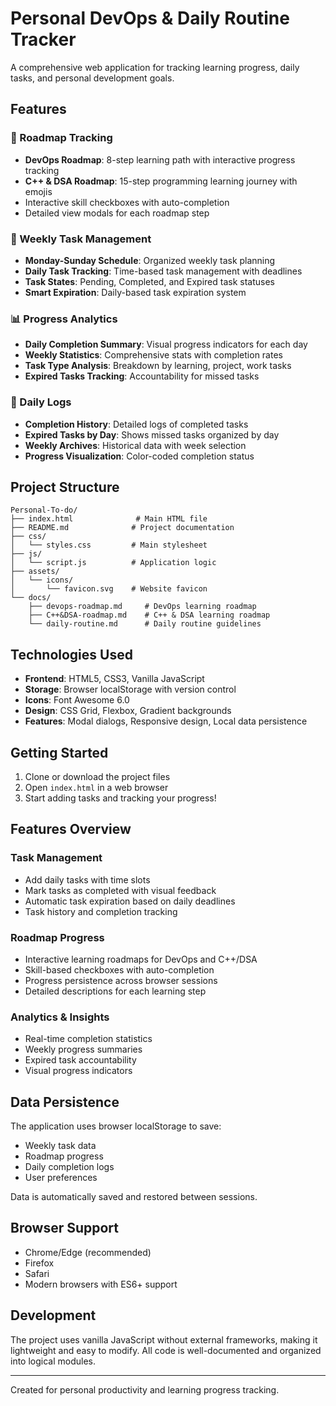 # Personal DevOps & Daily Routine Tracker

A comprehensive web application for tracking learning progress, daily tasks, and personal development goals.

## Features

### 🎯 Roadmap Tracking
- **DevOps Roadmap**: 8-step learning path with interactive progress tracking
- **C++ & DSA Roadmap**: 15-step programming learning journey with emojis
- Interactive skill checkboxes with auto-completion
- Detailed view modals for each roadmap step

### 📅 Weekly Task Management
- **Monday-Sunday Schedule**: Organized weekly task planning
- **Daily Task Tracking**: Time-based task management with deadlines
- **Task States**: Pending, Completed, and Expired task statuses
- **Smart Expiration**: Daily-based task expiration system

### 📊 Progress Analytics
- **Daily Completion Summary**: Visual progress indicators for each day
- **Weekly Statistics**: Comprehensive stats with completion rates
- **Task Type Analysis**: Breakdown by learning, project, work tasks
- **Expired Tasks Tracking**: Accountability for missed tasks

### 📝 Daily Logs
- **Completion History**: Detailed logs of completed tasks
- **Expired Tasks by Day**: Shows missed tasks organized by day
- **Weekly Archives**: Historical data with week selection
- **Progress Visualization**: Color-coded completion status

## Project Structure

```
Personal-To-do/
├── index.html              # Main HTML file
├── README.md              # Project documentation
├── css/
│   └── styles.css         # Main stylesheet
├── js/
│   └── script.js          # Application logic
├── assets/
│   └── icons/
│       └── favicon.svg    # Website favicon
└── docs/
    ├── devops-roadmap.md     # DevOps learning roadmap
    ├── C++&DSA-roadmap.md    # C++ & DSA learning roadmap
    └── daily-routine.md      # Daily routine guidelines
```

## Technologies Used

- **Frontend**: HTML5, CSS3, Vanilla JavaScript
- **Storage**: Browser localStorage with version control
- **Icons**: Font Awesome 6.0
- **Design**: CSS Grid, Flexbox, Gradient backgrounds
- **Features**: Modal dialogs, Responsive design, Local data persistence

## Getting Started

1. Clone or download the project files
2. Open `index.html` in a web browser
3. Start adding tasks and tracking your progress!

## Features Overview

### Task Management
- Add daily tasks with time slots
- Mark tasks as completed with visual feedback
- Automatic task expiration based on daily deadlines
- Task history and completion tracking

### Roadmap Progress
- Interactive learning roadmaps for DevOps and C++/DSA
- Skill-based checkboxes with auto-completion
- Progress persistence across browser sessions
- Detailed descriptions for each learning step

### Analytics & Insights
- Real-time completion statistics
- Weekly progress summaries
- Expired task accountability
- Visual progress indicators

## Data Persistence

The application uses browser localStorage to save:
- Weekly task data
- Roadmap progress
- Daily completion logs
- User preferences

Data is automatically saved and restored between sessions.

## Browser Support

- Chrome/Edge (recommended)
- Firefox
- Safari
- Modern browsers with ES6+ support

## Development

The project uses vanilla JavaScript without external frameworks, making it lightweight and easy to modify. All code is well-documented and organized into logical modules.

---

Created for personal productivity and learning progress tracking.